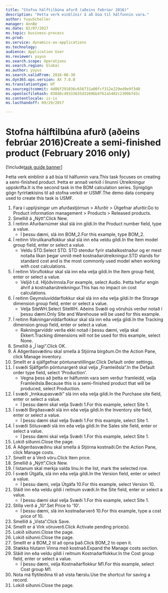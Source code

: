 ```yaml
--- 
title: "Stofna hálftilbúna afurð (aðeins febrúar 2016)"
description: "Þetta verk einblínir á að búa til hálfunnin vara."
author: YuyuScheller
manager: AnnBe
ms.date: 02/07/2017
ms.topic: business-process
ms.prod: 
ms.service: dynamics-ax-applications
ms.technology: 
audience: Application User
ms.reviewer: yuyus
ms.search.scope: Operations
ms.search.region: Global
ms.author: yuyus
ms.search.validFrom: 2016-06-30
ms.dyn365.ops.version: AX 7.0.0
ms.translationtype: HT
ms.sourcegitcommit: 4d06f291036c656731a00fcf312e229ed9e9f3d0
ms.openlocfilehash: 038d8cd9333635d3269bb4f62a5402c2309bfd3c
ms.contentlocale: is-is
ms.lasthandoff: 09/29/2017

---
```

# <a name="create-a-semi-finished-product-february-2016-only"></a><span data-ttu-id="be77b-103">Stofna hálftilbúna afurð (aðeins febrúar 2016)</span><span class="sxs-lookup"><span data-stu-id="be77b-103">Create a semi-finished product (February 2016 only)</span></span>

[!include[task guide banner](../../includes/task-guide-banner.md)]

<span data-ttu-id="be77b-104">Þetta verk einblínir á að búa til hálfunnin vara.</span><span class="sxs-lookup"><span data-stu-id="be77b-104">This task focuses on creating a semi-finished product.</span></span> <span data-ttu-id="be77b-105">Þetta er annað verkið í línunni Útreikningur uppskrifta.</span><span class="sxs-lookup"><span data-stu-id="be77b-105">It is the second task in the BOM calculation series.</span></span> <span data-ttu-id="be77b-106">Sýnigögn gögn fyrirtækisins til að stofna verkið er USMF.</span><span class="sxs-lookup"><span data-stu-id="be77b-106">The demo data company used to create this task is USMF.</span></span>

1. <span data-ttu-id="be77b-107">Fara í upplýsingar um afurðastjórnun > Afurðir > Útgefnar afurðir.</span><span class="sxs-lookup"><span data-stu-id="be77b-107">Go to Product information management > Products > Released products.</span></span>
2. <span data-ttu-id="be77b-108">Smellið á „Nýtt“.</span><span class="sxs-lookup"><span data-stu-id="be77b-108">Click New.</span></span>
3. <span data-ttu-id="be77b-109">Í reitinn Afurðarnúmer skal slá inn gildi.</span><span class="sxs-lookup"><span data-stu-id="be77b-109">In the Product number field, type a value.</span></span>
    * <span data-ttu-id="be77b-110">Í þessu dæmi, slá inn BOM_2.</span><span class="sxs-lookup"><span data-stu-id="be77b-110">For this example, type BOM_2.</span></span>  
4. <span data-ttu-id="be77b-111">Í reitinn Vörulíkanaflokkur skal slá inn eða veldu gildi.</span><span class="sxs-lookup"><span data-stu-id="be77b-111">In the Item model group field, enter or select a value.</span></span>
    * <span data-ttu-id="be77b-112">Veldu STD.</span><span class="sxs-lookup"><span data-stu-id="be77b-112">Select STD.</span></span> <span data-ttu-id="be77b-113">STD stendur fyrir staðalkostnaður og er mest notaða líkan þegar unnið með kostnaðarútreikningur.</span><span class="sxs-lookup"><span data-stu-id="be77b-113">STD stands for standard cost and is the most commonly used model when working with cost calculations.</span></span>  
5. <span data-ttu-id="be77b-114">Í reitinn Vöruflokkur skal slá inn eða velja gildi.</span><span class="sxs-lookup"><span data-stu-id="be77b-114">In the Item group field, enter or select a value.</span></span>
    * <span data-ttu-id="be77b-115">Veljið t.d. Hljóðvinnsla.</span><span class="sxs-lookup"><span data-stu-id="be77b-115">For example, select Audio.</span></span> <span data-ttu-id="be77b-116">Þetta hefur engin áhrif á kostnaðarútreikningur.</span><span class="sxs-lookup"><span data-stu-id="be77b-116">This has no impact on cost calculations.</span></span>  
6. <span data-ttu-id="be77b-117">Í reitinn Geymsluvíddarflokkur skal slá inn eða velja gildi.</span><span class="sxs-lookup"><span data-stu-id="be77b-117">In the Storage dimension group field, enter or select a value.</span></span>
    * <span data-ttu-id="be77b-118">Velja SiteWH.</span><span class="sxs-lookup"><span data-stu-id="be77b-118">Select SiteWH.</span></span> <span data-ttu-id="be77b-119">Aðeins Svæði og vöruhús verður notað í þessu dæmi.</span><span class="sxs-lookup"><span data-stu-id="be77b-119">Only Site and Warehouse will be used for this example.</span></span>  
7. <span data-ttu-id="be77b-120">Í reitinn Rakningarvíddarflokkur skal slá inn eða velja gildi.</span><span class="sxs-lookup"><span data-stu-id="be77b-120">In the Tracking dimension group field, enter or select a value.</span></span>
    * <span data-ttu-id="be77b-121">Rakningarvíddir verða ekki notað í þessu dæmi, velja skal Ekkert.</span><span class="sxs-lookup"><span data-stu-id="be77b-121">Tracking dimensions will not be used for this example, select None.</span></span>  
8. <span data-ttu-id="be77b-122">Smellið á „Í lagi“.</span><span class="sxs-lookup"><span data-stu-id="be77b-122">Click OK.</span></span>
9. <span data-ttu-id="be77b-123">Á Aðgerðasvæðinu skal smella á Stjórna birgðum.</span><span class="sxs-lookup"><span data-stu-id="be77b-123">On the Action Pane, click Manage inventory.</span></span>
10. <span data-ttu-id="be77b-124">Smellt er á sjálfgefnar pöntunarstillingar.</span><span class="sxs-lookup"><span data-stu-id="be77b-124">Click Default order settings.</span></span>
11. <span data-ttu-id="be77b-125">Í svæði Sjálfgefin pöntunargerð skal velja „Framleiðsla“.</span><span class="sxs-lookup"><span data-stu-id="be77b-125">In the Default order type field, select 'Production'.</span></span>
    * <span data-ttu-id="be77b-126">Vegna þess að þetta er hálfunnin vara sem verður framleidd, velja Framleiðsla.</span><span class="sxs-lookup"><span data-stu-id="be77b-126">Because this is a semi-finished product that will be produced, select Production.</span></span>  
12. <span data-ttu-id="be77b-127">Í svæði „Innkaupasvæði“ slá inn eða velja gildi.</span><span class="sxs-lookup"><span data-stu-id="be77b-127">In the Purchase site field, enter or select a value.</span></span>
    * <span data-ttu-id="be77b-128">Í þessu dæmi skal velja Svæði 1.</span><span class="sxs-lookup"><span data-stu-id="be77b-128">For this example, select Site 1.</span></span>  
13. <span data-ttu-id="be77b-129">Í svæði Birgðasvæði slá inn eða velja gildi.</span><span class="sxs-lookup"><span data-stu-id="be77b-129">In the Inventory site field, enter or select a value.</span></span>
    * <span data-ttu-id="be77b-130">Í þessu dæmi skal velja Svæði 1.</span><span class="sxs-lookup"><span data-stu-id="be77b-130">For this example, select Site 1.</span></span>  
14. <span data-ttu-id="be77b-131">Í svæði Sölusvæði slá inn eða velja gildi.</span><span class="sxs-lookup"><span data-stu-id="be77b-131">In the Sales site field, enter or select a value.</span></span>
    * <span data-ttu-id="be77b-132">Í þessu dæmi skal velja Svæði 1.</span><span class="sxs-lookup"><span data-stu-id="be77b-132">For this example, select Site 1.</span></span>  
15. <span data-ttu-id="be77b-133">Lokið síðunni.</span><span class="sxs-lookup"><span data-stu-id="be77b-133">Close the page.</span></span>
16. <span data-ttu-id="be77b-134">Á Aðgerðasvæðinu skal smella á Stjórna kostnaði.</span><span class="sxs-lookup"><span data-stu-id="be77b-134">On the Action Pane, click Manage costs.</span></span>
17. <span data-ttu-id="be77b-135">Smellt er á Verð vöru.</span><span class="sxs-lookup"><span data-stu-id="be77b-135">Click Item price.</span></span>
18. <span data-ttu-id="be77b-136">Smellið á „Nýtt“.</span><span class="sxs-lookup"><span data-stu-id="be77b-136">Click New.</span></span>
19. <span data-ttu-id="be77b-137">Í listanum skal merkja valda línu.</span><span class="sxs-lookup"><span data-stu-id="be77b-137">In the list, mark the selected row.</span></span>
20. <span data-ttu-id="be77b-138">Í svæði Útgáfa, slá inn eða velja gildi.</span><span class="sxs-lookup"><span data-stu-id="be77b-138">In the Version field, enter or select a value.</span></span>
    * <span data-ttu-id="be77b-139">Í þessu dæmi, velja Útgáfa 10.</span><span class="sxs-lookup"><span data-stu-id="be77b-139">For this example, select Version 10.</span></span>  
21. <span data-ttu-id="be77b-140">Sláið inn eða veldu gildi í reitnum svæði.</span><span class="sxs-lookup"><span data-stu-id="be77b-140">In the Site field, enter or select a value.</span></span>
    * <span data-ttu-id="be77b-141">Í þessu dæmi skal velja Svæði 1.</span><span class="sxs-lookup"><span data-stu-id="be77b-141">For this example, select Site 1.</span></span>  
22. <span data-ttu-id="be77b-142">Stilla verð á „10“.</span><span class="sxs-lookup"><span data-stu-id="be77b-142">Set Price to '10'.</span></span>
    * <span data-ttu-id="be77b-143">Í þessu dæmi, slá inn kostnaðarverð 10.</span><span class="sxs-lookup"><span data-stu-id="be77b-143">For this example, type a cost price of 10.</span></span>  
23. <span data-ttu-id="be77b-144">Smellið á „Vista“.</span><span class="sxs-lookup"><span data-stu-id="be77b-144">Click Save.</span></span>
24. <span data-ttu-id="be77b-145">Smellt er á Virk vöruverð.</span><span class="sxs-lookup"><span data-stu-id="be77b-145">Click Activate pending price(s).</span></span>
25. <span data-ttu-id="be77b-146">Lokið síðunni.</span><span class="sxs-lookup"><span data-stu-id="be77b-146">Close the page.</span></span>
26. <span data-ttu-id="be77b-147">Lokið síðunni.</span><span class="sxs-lookup"><span data-stu-id="be77b-147">Close the page.</span></span>
27. <span data-ttu-id="be77b-148">Smellt er á BOM_2 til að opna það.</span><span class="sxs-lookup"><span data-stu-id="be77b-148">Click BOM_2 to open it.</span></span>
28. <span data-ttu-id="be77b-149">Stækka hlutann Vinna með kostnað.</span><span class="sxs-lookup"><span data-stu-id="be77b-149">Expand the Manage costs section.</span></span>
29. <span data-ttu-id="be77b-150">Sláið inn eða veldu gildi í reitnum Kostnaðarflokkur.</span><span class="sxs-lookup"><span data-stu-id="be77b-150">In the Cost group field, enter or select a value.</span></span>
    * <span data-ttu-id="be77b-151">Í þessu dæmi, velja Kostnaðarflokkur M1.</span><span class="sxs-lookup"><span data-stu-id="be77b-151">For this example, select Cost group M1.</span></span>  
30. <span data-ttu-id="be77b-152">Nota má flýtileiðina til að vista færslu.</span><span class="sxs-lookup"><span data-stu-id="be77b-152">Use the shortcut for saving a record.</span></span>
31. <span data-ttu-id="be77b-153">Lokið síðunni.</span><span class="sxs-lookup"><span data-stu-id="be77b-153">Close the page.</span></span>


